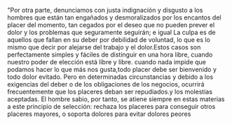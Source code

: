 "Por otra parte, denunciamos con justa indignación y disgusto a los hombres que están tan engañados
y desmoralizados por los encantos del placer del momento, tan cegados por el deseo que no pueden prever
el dolor y los problemas que seguramente seguirán; e igual La culpa es de aquellos que fallan en su deber
por debilidad de voluntad, lo que es lo mismo que decir por alejarse del trabajo y el dolor.Estos casos 
son perfectamente simples y fáciles de distinguir en una hora libre, cuando nuestro poder de elección está
libre y libre. cuando nada impide que podamos hacer lo que más nos gusta,todo placer debe ser bienvenido y
todo dolor evitado. Pero en determinadas circunstancias y debido a los exigencias del deber o de los
obligaciones de los negocios, ocurrirá frecuentemente que los placeres deban ser repudiados.y los molestias
aceptadas. El hombre sabio, por tanto, se atiene siempre en estas materias a este principio de selección:
rechaza los placeres para conseguir otros placeres mayores, o soporta dolores para evitar dolores peores